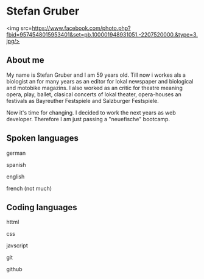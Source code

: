 # Stefan Gruber

<img src=https://www.facebook.com/photo.php?fbid=9574548015953401&set=pb.100001948931051.-2207520000.&type=3.jpg/>
   
## About me

My name is Stefan Gruber and I am 59 years old. Till now i workes als a biologist an for many years as an editor for lokal newspaper and biological and motobike magazins. I also worked as an critic for theatre meaning opera, play, ballet, clasical concerts of lokal theater, opera-houses an festivals as Bayreuther Festspiele and Salzburger Festspiele.

Now it's time for changing. I decided to work the next years as web developer. Therefore I am just passing a "neuefische" bootcamp.


## Spoken languages

german

spanish

english

french (not much)


## Coding languages

httml

css

javscript

git


github



   
